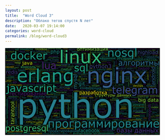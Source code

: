 ```yaml
---
layout: post
title:  "Word Cloud 3"
description: "Облако тегов спустя N лет"
date:   2020-03-07 19:14:00
categories: word-cloud
permalink: /blog/word-cloud3
---
```


![Mine word cloud 3](/downloads/word_cloud_3.png)
